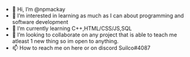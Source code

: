 - 👋 Hi, I’m @npmackay
- 👀 I’m interested in learning as much as I can about programming and software development
- 🌱 I’m currently learning C++,HTML/CSS/JS,SQL 
- 💞️ I’m looking to collaborate on any project that is able to teach me atleast 1 new thing so im open to anything.
- 📫 How to reach me on here or on discord Suilco#4087

<!---
npmackay/npmackay is a ✨ special ✨ repository because its `README.md` (this file) appears on your GitHub profile.
You can click the Preview link to take a look at your changes.
--->
